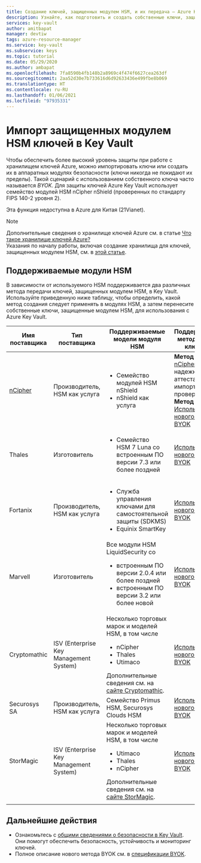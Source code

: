 ```yaml
---
title: Создание ключей, защищенных модулем HSM, и их передача — Azure Key Vault
description: Узнайте, как подготовить и создать собственные ключи, защищенные модулем HSM, а затем передать их в Azure Key Vault. Также известные как собственные ключи или BYOK.
services: key-vault
author: amitbapat
manager: devtiw
tags: azure-resource-manager
ms.service: key-vault
ms.subservice: keys
ms.topic: tutorial
ms.date: 05/29/2020
ms.author: ambapat
ms.openlocfilehash: 7fa8590b4fb148b2a8969c4f474f6627cea263df
ms.sourcegitcommit: 2aa52d30e7b733616d6d92633436e499fbe8b069
ms.translationtype: HT
ms.contentlocale: ru-RU
ms.lasthandoff: 01/06/2021
ms.locfileid: "97935331"
---
```

# <a name="import-hsm-protected-keys-to-key-vault"></a>Импорт защищенных модулем HSM ключей в Key Vault

Чтобы обеспечить более высокий уровень защиты при работе с хранилищем ключей Azure, можно импортировать ключи или создать их в аппаратных модулях безопасности (ключи никогда не покидают их пределы). Такой сценарий с использованием собственного ключа часто называется *BYOK*. Для защиты ключей Azure Key Vault использует семейство модулей HSM nCipher nShield (проверенных по стандарту FIPS 140-2 уровня 2).

Эта функция недоступна в Azure для Китая (21Vianet).

> [!NOTE]
> Дополнительные сведения о хранилище ключей Azure см. в статье [Что такое хранилище ключей Azure?](../general/overview.md)  
> Указания по началу работы, включая создание хранилища для ключей, защищенных модулем HSM, см. в [этой статье](../general/overview.md).

## <a name="supported-hsms"></a>Поддерживаемые модули HSM

В зависимости от используемого HSM поддерживается два различных метода передачи ключей, защищенных модулем HSM, в Key Vault. Используйте приведенную ниже таблицу, чтобы определить, какой метод создания следует применять в модулях HSM, а затем перенесите собственные ключи, защищенные модулем HSM, для использования с Azure Key Vault. 

|Имя поставщика|Тип поставщика|Поддерживаемые модели модуля HSM|Поддерживаемый метод переноса ключа HSM|
|---|---|---|---|
|[nCipher](https://www.ncipher.com/products/key-management/cloud-microsoft-azure)|Производитель,<br/>HSM как услуга|<ul><li>Семейство модулей HSM nShield</li><li>nShield как услуга</ul>|**Метод 1.** [BYOK nCipher](hsm-protected-keys-ncipher.md) (с надежной аттестацией для импорта ключей и проверкой HSM)<br/>**Метод 2.** [Использование нового метода BYOK](hsm-protected-keys-byok.md) |
|Thales|Изготовитель|<ul><li>Семейство HSM 7 Luna со встроенным ПО версии 7.3 или более поздней</li></ul>| [Использование нового метода BYOK](hsm-protected-keys-byok.md)|
|Fortanix|Производитель,<br/>HSM как услуга|<ul><li>Служба управления ключами для самостоятельной защиты (SDKMS)</li><li>Equinix SmartKey</li></ul>|[Использование нового метода BYOK](hsm-protected-keys-byok.md)|
|Marvell|Изготовитель|Все модули HSM LiquidSecurity со<ul><li>встроенным ПО версии 2.0.4 или более поздней</li><li>встроенным ПО версии 3.2 или более новой</li></ul>|[Использование нового метода BYOK](hsm-protected-keys-byok.md)|
|Cryptomathic|ISV (Enterprise Key Management System)|Несколько торговых марок и моделей HSM, в том числе<ul><li>nCipher</li><li>Thales</li><li>Utimaco</li></ul>Дополнительные сведения см. на [сайте Cryptomathic](https://www.cryptomathic.com/azurebyok).|[Использование нового метода BYOK](hsm-protected-keys-byok.md)|
|Securosys SA|Производитель, HSM как услуга|Семейство Primus HSM, Securosys Clouds HSM|[Использование нового метода BYOK](hsm-protected-keys-byok.md)|
|StorMagic|ISV (Enterprise Key Management System)|Несколько торговых марок и моделей HSM, в том числе<ul><li>Utimaco</li><li>Thales</li><li>nCipher</li></ul>Дополнительные сведения см. на [сайте StorMagic](https://stormagic.com/doc/svkms/Content/Integrations/Azure_KeyVault_BYOK.htm).|[Использование нового метода BYOK](hsm-protected-keys-byok.md)|
|||||

## <a name="next-steps"></a>Дальнейшие действия

* Ознакомьтесь с [общими сведениями о безопасности в Key Vault](../general/security-overview.md). Они помогут обеспечить безопасность, устойчивость и мониторинг ключей.
* Полное описание нового метода BYOK см. в [спецификации BYOK](./byok-specification.md).